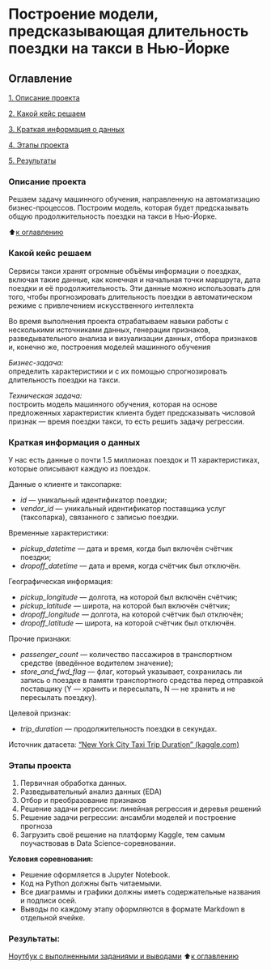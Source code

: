 # Построение модели, предсказывающая длительность поездки на такси в Нью-Йорке
## Оглавление
[1. Описание проекта](https://github.com/dariazvonareva/TaxiDataProject.git.git/blob/main/README.md#Описание-проекта)

[2. Какой кейс решаем](https://github.com/dariazvonareva/TaxiDataProject.git.blob/main/README.md#Описание-проекта)

[3. Краткая информация о данных](https://github.com/dariazvonareva/TaxiDataProject.git/blob/main/README.md#Описание-проекта)

[4. Этапы проекта](https://github.com/dariazvonareva/TaxiDataProject.git/blob/main/README.md#Этапы-проекта)

[5. Результаты](https://github.com/dariazvonareva/TaxiDataProject.git/blob/main/README.md#Результаты)

### Описание проекта

Решаем задачу машинного обучения, направленную на автоматизацию бизнес-процессов. Построим модель, которая будет предсказывать общую продолжительность поездки на такси в Нью-Йорке.

:arrow_up:[к оглавлению](https://github.com/dariazvonareva/TaxiDataProject.git/blob/main/README.md#Оглавление)

### Какой кейс решаем

Сервисы такси хранят огромные объёмы информации о поездках, включая такие данные, как конечная и начальная точки маршрута, дата поездки и её продолжительность. Эти данные можно использовать для того, чтобы прогнозировать длительность поездки в автоматическом режиме с привлечением искусственного интеллекта

Во время выполнения проекта отрабатываем навыки работы с несколькими источниками данных, генерации признаков, разведывательного анализа и визуализации данных, отбора признаков и, конечно же, построения моделей машинного обучения

*Бизнес-задача:*<br> определить характеристики и с их помощью спрогнозировать длительность поездки на такси.

*Техническая задача:*<br> построить модель машинного обучения, которая на основе предложенных характеристик клиента будет предсказывать числовой признак — время поездки такси, то есть решить задачу регрессии.


### Краткая информация о данных

У нас есть данные о почти 1.5 миллионах поездок и 11 характеристиках, которые описывают каждую из поездок.

Данные о клиенте и таксопарке:

* *id* — уникальный идентификатор поездки;
* *vendor_id* — уникальный идентификатор поставщика услуг (таксопарка), связанного с записью поездки.

Временные характеристики:

* *pickup_datetime* — дата и время, когда был включён счётчик поездки;
* *dropoff_datetime* — дата и время, когда счётчик был отключён.

Географическая информация:

* *pickup_longitude* — долгота, на которой был включён счётчик;
* *pickup_latitude* — широта, на которой был включён счётчик;
* *dropoff_longitude* — долгота, на которой счётчик был отключён;
* *dropoff_latitude* — широта, на которой счётчик был отключён.

Прочие признаки:

* *passenger_count* — количество пассажиров в транспортном средстве (введённое водителем значение);
* *store_and_fwd_flag* — флаг, который указывает, сохранилась ли запись о поездке в памяти транспортного средства перед отправкой поставщику (Y — хранить и пересылать, N — не хранить и не пересылать поездку).

Целевой признак:

* *trip_duration* — продолжительность поездки в секундах.

Источник датасета: [“New York City Taxi Trip Duration” (kaggle.com)](https://www.kaggle.com/competitions/nyc-taxi-trip-duration)


### Этапы проекта
1. Первичная обработка данных.
2. Разведывательный анализ данных (EDA) 
3. Отбор и преобразование признаков
4. Решение задачи регрессии: линейная регрессия и деревья решений
5. Решение задачи регрессии: ансамбли моделей и построение прогноза 
6. Загрузить своё решение на платформу Kaggle, тем самым поучаствовав в Data Science-соревновании.


**Условия соревнования:**
- Решение оформляется в Jupyter Notebook.
- Код на Python должны быть читаемыми. 
- Все диаграммы и графики должны иметь содержательные названия и подписи осей.
- Выводы по каждому этапу оформляются в формате Markdown в отдельной ячейке.

### Результаты:
[Ноутбук с выполненными заданиями и выводами](https://github.com/dariazvonareva/TaxiDataProject.git/blob/main/Project-5._Ноутбук-шаблон.ipynb)
:arrow_up:[к оглавлению](https://github.com/dariazvonareva/TaxiDataProject.git/blob/main/README.md#Оглавление)